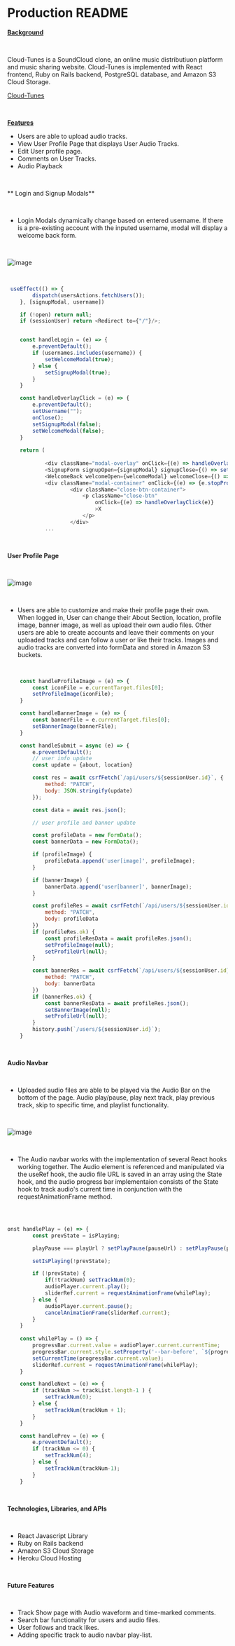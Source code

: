 # Production README


**<ins>Background<ins>**

<br>

Cloud-Tunes is a SoundCloud clone, an online music distributiuon platform and music sharing website. Cloud-Tunes is implemented with React frontend, Ruby on Rails backend, PostgreSQL database, and Amazon S3 Cloud Storage. 

[Cloud-Tunes](https://cloud-tunes.herokuapp.com/)

<br>

**<ins>Features<ins>**

- Users are able to upload audio tracks.
- View User Profile Page that displays User Audio Tracks.
- Edit User profile page.
- Comments on User Tracks.
- Audio Playback

<br>

** Login and Signup Modals**

<br>

- Login Modals dynamically change based on entered username. If there is a pre-existing account with the inputed username, modal will display a welcome back form.

<br>

![image](https://user-images.githubusercontent.com/103459101/213255215-2465aee3-113e-4e13-aa13-84506b12f0c1.png)

<br>

```javascript
 useEffect(() => {
        dispatch(usersActions.fetchUsers());
    }, [signupModal, username])

    if (!open) return null;
    if (sessionUser) return <Redirect to={"/"}/>;


    const handleLogin = (e) => {
        e.preventDefault();
        if (usernames.includes(username)) {
            setWelcomeModal(true);
        } else {
            setSignupModal(true);
        }
    }

    const handleOverlayClick = (e) => {
        e.preventDefault();
        setUsername("");
        onClose();
        setSignupModal(false);
        setWelcomeModal(false);
    }
    
    return (
        
            <div className="modal-overlay" onClick={(e) => handleOverlayClick(e)}>
            <SignupForm signupOpen={signupModal} signupClose={() => setSignupModal(false)} username={username} />
            <WelcomeBack welcomeOpen={welcomeModal} welcomeClose={() => setWelcomeModal(false)} username={username}/>
            <div className="modal-container" onClick={(e) => {e.stopPropagation()}}>
                    <div className="close-btn-container">
                        <p className="close-btn"
                            onClick={(e) => handleOverlayClick(e)}
                            >X
                        </p>
                    </div>
            ...
```

<br>

**User Profile Page**

<br>

![image](https://user-images.githubusercontent.com/103459101/197086371-0183e6bf-91c6-45d4-857f-765a8c12b69e.png)

<br>

- Users are able to customize and make their profile page their own. When logged in, User can change their About Section, location, profile image, banner image, as well as upload their own audio files. Other users are able to create accounts and leave their comments on your uploaded tracks and can follow a user or like their tracks. Images and audio tracks are converted into formData and stored in Amazon S3 buckets.  

<br>

```javascript
    const handleProfileImage = (e) => {
        const iconFile = e.currentTarget.files[0];
        setProfileImage(iconFile);
    }

    const handleBannerImage = (e) => {
        const bannerFile = e.currentTarget.files[0];
        setBannerImage(bannerFile);
    }

    const handleSubmit = async (e) => {
        e.preventDefault();
        // user info update
        const update = {about, location}

        const res = await csrfFetch(`/api/users/${sessionUser.id}`, {
            method: "PATCH",
            body: JSON.stringify(update)
        });

        const data = await res.json();

        // user profile and banner update

        const profileData = new FormData();
        const bannerData = new FormData();

        if (profileImage) {
            profileData.append('user[image]', profileImage);
        }

        if (bannerImage) {
            bannerData.append('user[banner]', bannerImage);
        }

        const profileRes = await csrfFetch(`/api/users/${sessionUser.id}`, {
            method: "PATCH",
            body: profileData
        })
        if (profileRes.ok) {
            const profileResData = await profileRes.json();
            setProfileImage(null);
            setProfileUrl(null);
        }

        const bannerRes = await csrfFetch(`/api/users/${sessionUser.id}`, {
            method: "PATCH",
            body: bannerData
        })
        if (bannerRes.ok) {
            const bannerResData = await profileRes.json();
            setBannerImage(null);
            setProfileUrl(null);
        }
        history.push(`/users/${sessionUser.id}`);
    }

```

<br>

**Audio Navbar**

<br>

- Uploaded audio files are able to be played via the Audio Bar on the bottom of the page. Audio play/pause, play next track, play previous track, skip to specific time, and playlist functionality. 
<br>

![image](https://user-images.githubusercontent.com/103459101/197086742-26c9a897-3191-4078-85b5-0109f7808e25.png)

<br>

- The Audio navbar works with the implementation of several React hooks working together. The Audio element is referenced and manipulated via the useRef hook, the audio file URL is saved in an array using the State hook, and the audio progress bar implementaion consists of the State hook to track audio's current time in conjunction with the requestAnimationFrame method.

<br>

```javascript

onst handlePlay = (e) => {
        const prevState = isPlaying;

        playPause === playUrl ? setPlayPause(pauseUrl) : setPlayPause(playUrl);

        setIsPlaying(!prevState);

        if (!prevState) {
            if(!trackNum) setTrackNum(0);
            audioPlayer.current.play();
            sliderRef.current = requestAnimationFrame(whilePlay);
        } else {
            audioPlayer.current.pause();
            cancelAnimationFrame(sliderRef.current);
        }
    }
    
    const whilePlay = () => {
        progressBar.current.value = audioPlayer.current.currentTime;
        progressBar.current.style.setProperty('--bar-before', `${progressBar.current.value / duration * 100}%`)
        setCurrentTime(progressBar.current.value);
        sliderRef.current = requestAnimationFrame(whilePlay);
    }

    const handleNext = (e) => {
        if (trackNum >= trackList.length-1 ) {
            setTrackNum(0);
        } else {
            setTrackNum(trackNum + 1);
        }
    }

    const handlePrev = (e) => {
        e.preventDefault();
        if (trackNum <= 0) {
            setTrackNum(4);
        } else {
            setTrackNum(trackNum-1);
        }
    }


```
<br>

**Technologies, Libraries, and APIs**

<br>

- React Javascript Library
- Ruby on Rails backend
- Amazon S3 Cloud Storage
- Heroku Cloud Hosting

<br>


**Future Features**

<br>

- Track Show page with Audio waveform and time-marked comments.
- Search bar functionality for users and audio files.
- User follows and track likes.
- Adding specific track to audio navbar play-list.
